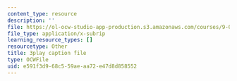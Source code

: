 ```yaml
---
content_type: resource
description: ''
file: https://ol-ocw-studio-app-production.s3.amazonaws.com/courses/9-00sc-introduction-to-psychology-fall-2011/e591f3d968c559aeaa72e47d8d858552_qZdm4mpQA_8.vtt
file_type: application/x-subrip
learning_resource_types: []
resourcetype: Other
title: 3play caption file
type: OCWFile
uid: e591f3d9-68c5-59ae-aa72-e47d8d858552
---
```

